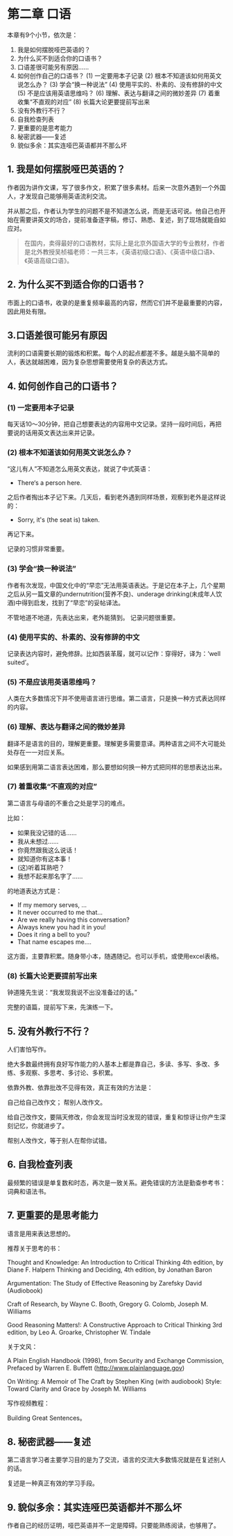 # 第二章 口语

本章有9个小节，依次是：

1. 我是如何摆脱哑巴英语的？
2. 为什么买不到适合你的口语书？
3. 口语差很可能另有原因……
4. 如何创作自己的口语书？
  (1) 一定要用本子记录
  (2) 根本不知道该如何用英文说怎么办？
  (3) 学会“换一种说法”
  (4) 使用平实的、朴素的、没有修辞的中文
  (5) 不是应该用英语思维吗？
  (6) 理解、表达与翻译之间的微妙差异
  (7) 着重收集“不直观的对应”
  (8) 长篇大论更要提前写出来
5. 没有外教行不行？
6. 自我检查列表
7. 更重要的是思考能力
8. 秘密武器——复述
9. 貌似多余：其实连哑巴英语都并不那么坏

## 1. 我是如何摆脱哑巴英语的？

作者因为讲作文课，写了很多作文，积累了很多素材。后来一次意外遇到一个外国人，才发现自己能够用英语流利交流。

并从那之后，作者认为学生的问题不是不知道怎么说，而是无话可说。他自己也开始在需要讲英文的场合，提前准备逐字稿，修订、熟悉、复述，到了现场就能自如应对。

>在国内，卖得最好的口语教材，实际上是北京外国语大学的专业教材，作者是北外教授吴桢福老师：一共三本，《英语初级口语》、《英语中级口语》、《英语高级口语》。

## 2. 为什么买不到适合你的口语书？

市面上的口语书，收录的是重复频率最高的内容，然而它们并不是最重要的内容，因此用处有限。

## 3.口语差很可能另有原因

流利的口语需要长期的锻炼和积累。每个人的起点都差不多。越是头脑不简单的人，表达就越困难，因为复杂思想需要使用复杂的表达方式。

## 4. 如何创作自己的口语书？

### (1) 一定要用本子记录

每天话10～30分钟，把自己想要表达的内容用中文记录。坚持一段时间后，再把要说的话用英文表达出来并记录。

### (2) 根本不知道该如何用英文说怎么办？

“这儿有人”不知道怎么用英文表达，就说了中式英语：

- There‘s a person here.

之后作者掏出本子记下来。几天后，看到老外遇到同样场景，观察到老外是这样说的：

- Sorry, it's (the seat is) taken.

再记下来。

记录的习惯非常重要。

### (3) 学会“换一种说法”

作者有次发现，中国文化中的“早恋”无法用英语表达。于是记在本子上，几个星期之后从另一篇文章的undernutrition(营养不良)、underage drinking(未成年人饮酒)中得到启发，找到了“早恋”的妥帖译法。

不管地道不地道，先表达出来，老外能猜到。
记录问题很重要。

### (4) 使用平实的、朴素的、没有修辞的中文

记录表达内容时，避免修辞。比如西装革履，就可以记作：穿得好，译为：‘well suited’。

### (5) 不是应该用英语思维吗？

人类在大多数情况下并不使用语言进行思维。第二语言，只是换一种方式表达同样的内容。

### (6) 理解、表达与翻译之间的微妙差异

翻译不是语言的目的，理解更重要。理解更多需要意译。两种语言之间不大可能处处存在一一对应关系。

如果感到用第二语言表达困难，那么要想如何换一种方式把同样的思想表达出来。

### (7) 着重收集“不直观的对应”

第二语言与母语的不重合之处是学习的难点。

比如：

* 如果我没记错的话……
* 我从未想过……
* 你竟然跟我这么说话！
* 就知道你有这本事！
* (这)听着耳熟吧？
* 我想不起来那名字了……

的地道表达方式是：

* If my memory serves, …
* It never occurred to me that…
* Are we really having this conversation?
* Always knew you had it in you!
* Does it ring a bell to you?
* That name escapes me….

这方面，主要靠积累。随身带小本，随遇随记。也可以手机，或使用excel表格。

### (8) 长篇大论更要提前写出来

钟道隆先生说：“我发现我说不出没准备过的话。”

完整的语篇，提前写下来，先演练一下。

## 5. 没有外教行不行？

人们害怕写作。

绝大多数最终拥有良好写作能力的人基本上都是靠自己，多读、多写、多改、多练、多观察、多思考、多讨论、多积累。

依靠外教、依靠批改不见得有效，真正有效的方法是：

自己给自己改作文；
帮别人改作文。

给自己改作文，要隔天修改，你会发现当时没发现的错误，重复和惊讶让你产生深刻记忆，你就进步了。

帮别人改作文，等于别人在帮你试错。

## 6. 自我检查列表

最频繁的错误是单复数和时态，再次是一致关系。避免错误的方法是勤查参考书：词典和语法书。

## 7. 更重要的是思考能力

语言是用来表达思想的。

推荐关于思考的书：

Thought and Knowledge: An Introduction to Critical Thinking 4th edition, by Diane F. Halpern
Thinking and Deciding, 4th edition, by Jonathan Baron

Argumentation: The Study of Effective Reasoning by Zarefsky David (Audiobook)

Craft of Research, by Wayne C. Booth, Gregory G. Colomb, Joseph M. Williams

Good Reasoning Matters!: A Constructive Approach to Critical Thinking 3rd edition, by Leo A. Groarke, Christopher W. Tindale

关于文风：

A Plain English Handbook (1998), from Security and Exchange Commission, Prefaced by Warren E. Buffett (http://www.plainlanguage.gov)

On Writing: A Memoir of The Craft by Stephen King (with audiobook) Style: Toward Clarity and Grace by Joseph M. Williams

写作视频教程：

Building Great Sentences。

## 8. 秘密武器——复述

第二语言学习者主要学习目的是为了交流，语言的交流大多数情况就是在复述别人的话。

复述是一种真正有效的学习手段。

## 9. 貌似多余：其实连哑巴英语都并不那么坏

作者自己的经历证明，哑巴英语并不一定是障碍。只要能熟练阅读，也够用了。
